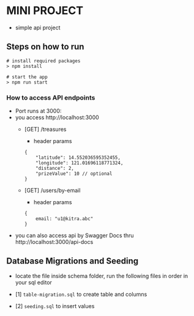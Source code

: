 # MINI PROJECT
- simple api project



## Steps on how to run

``` @js
# install required packages
> npm install

# start the app
> npm run start
```



### How to access API endpoints
- Port runs at 3000: 
- you access http://localhost:3000
    - [GET] /treasures
        - header params 
        ``` 
        {
            "latitude": 14.552036595352455,
            "longitude": 121.01696118771324,
            "distance": 2,
            "prizeValue": 10 // optional
        }
        ```

    - [GET] /users/by-email
        - header params 
        ``` 
        {
            email: "u1@kitra.abc"
        }
        ```
- you can also access api by Swagger Docs thru <br />
http://localhost:3000/api-docs



## Database Migrations and Seeding
- locate the file inside schema folder, run the following files in order in your sql editor

- [1] `table-migration.sql` to create table and columns
- [2] `seeding.sql` to insert values